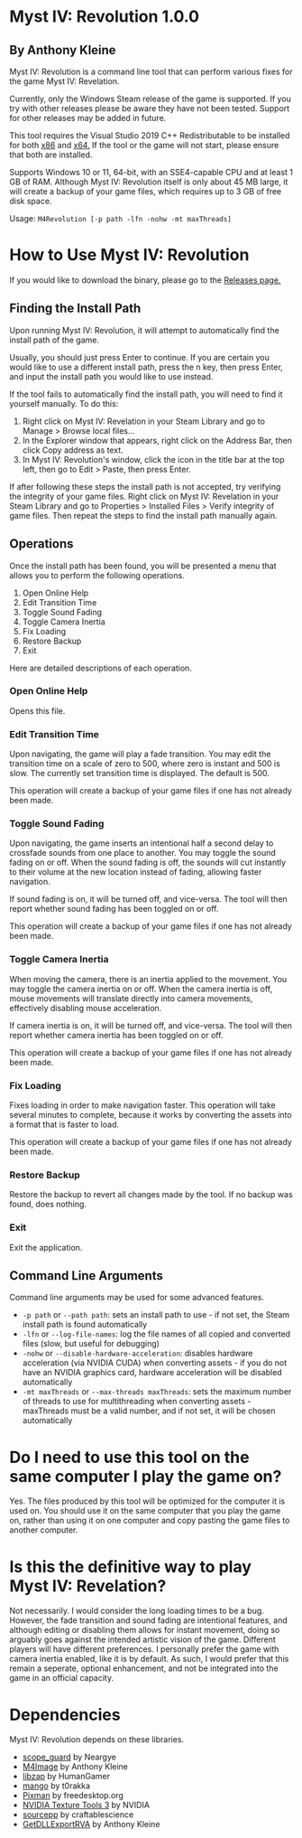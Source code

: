 # Myst IV: Revolution 1.0.0
## By Anthony Kleine

Myst IV: Revolution is a command line tool that can perform various fixes for the game Myst IV: Revelation.

Currently, only the Windows Steam release of the game is supported. If you try with other releases please be aware they have not been tested. Support for other releases may be added in future.

This tool requires the Visual Studio 2019 C++ Redistributable to be installed for both [x86](https://aka.ms/vs/17/release/vc_redist.x86.exe) and [x64.](https://aka.ms/vs/17/release/vc_redist.x64.exe) If the tool or the game will not start, please ensure that both are installed.

Supports Windows 10 or 11, 64-bit, with an SSE4-capable CPU and at least 1 GB of RAM. Although Myst IV: Revolution itself is only about 45 MB large, it will create a backup of your game files, which requires up to 3 GB of free disk space.

Usage: `M4Revolution [-p path -lfn -nohw -mt maxThreads]`

# How to Use Myst IV: Revolution

If you would like to download the binary, please go to the [Releases page.](https://github.com/tomysshadow/M4Revolution/releases)

## Finding the Install Path

Upon running Myst IV: Revolution, it will attempt to automatically find the install path of the game.

Usually, you should just press Enter to continue. If you are certain you would like to use a different install path, press the n key, then press Enter, and input the install path you would like to use instead.

If the tool fails to automatically find the install path, you will need to find it yourself manually. To do this:

1. Right click on Myst IV: Revelation in your Steam Library and go to Manage > Browse local files...
2. In the Explorer window that appears, right click on the Address Bar, then click Copy address as text.
3. In Myst IV: Revolution's window, click the icon in the title bar at the top left, then go to Edit > Paste, then press Enter.

If after following these steps the install path is not accepted, try verifying the integrity of your game files. Right click on Myst IV: Revelation in your Steam Library and go to Properties > Installed Files > Verify integrity of game files. Then repeat the steps to find the install path manually again.

## Operations

Once the install path has been found, you will be presented a menu that allows you to perform the following operations.

1. Open Online Help
2. Edit Transition Time
3. Toggle Sound Fading
4. Toggle Camera Inertia
5. Fix Loading
6. Restore Backup
7. Exit

Here are detailed descriptions of each operation.

### Open Online Help

Opens this file.

### Edit Transition Time

Upon navigating, the game will play a fade transition. You may edit the transition time on a scale of zero to 500, where zero is instant and 500 is slow. The currently set transition time is displayed. The default is 500.

This operation will create a backup of your game files if one has not already been made.

### Toggle Sound Fading

Upon navigating, the game inserts an intentional half a second delay to crossfade sounds from one place to another. You may toggle the sound fading on or off. When the sound fading is off, the sounds will cut instantly to their volume at the new location instead of fading, allowing faster navigation.

If sound fading is on, it will be turned off, and vice-versa. The tool will then report whether sound fading has been toggled on or off.

This operation will create a backup of your game files if one has not already been made.

### Toggle Camera Inertia

When moving the camera, there is an inertia applied to the movement. You may toggle the camera inertia on or off. When the camera inertia is off, mouse movements will translate directly into camera movements, effectively disabling mouse acceleration.

If camera inertia is on, it will be turned off, and vice-versa. The tool will then report whether camera inertia has been toggled on or off.

This operation will create a backup of your game files if one has not already been made.

### Fix Loading

Fixes loading in order to make navigation faster. This operation will take several minutes to complete, because it works by converting the assets into a format that is faster to load.

This operation will create a backup of your game files if one has not already been made.

### Restore Backup

Restore the backup to revert all changes made by the tool. If no backup was found, does nothing.

### Exit

Exit the application.

## Command Line Arguments

Command line arguments may be used for some advanced features.

 - `-p path` or `--path path`: sets an install path to use - if not set, the Steam install path is found automatically
 - `-lfn` or `--log-file-names`: log the file names of all copied and converted files (slow, but useful for debugging)
 - `-nohw` or `--disable-hardware-acceleration`: disables hardware acceleration (via NVIDIA CUDA) when converting assets - if you do not have an NVIDIA graphics card, hardware acceleration will be disabled automatically
 - `-mt maxThreads` or `--max-threads maxThreads`: sets the maximum number of threads to use for multithreading when converting assets - maxThreads must be a valid number, and if not set, it will be chosen automatically

# Do I need to use this tool on the same computer I play the game on?

Yes. The files produced by this tool will be optimized for the computer it is used on. You should use it on the same computer that you play the game on, rather than using it on one computer and copy pasting the game files to another computer.

# Is this the definitive way to play Myst IV: Revelation?

Not necessarily. I would consider the long loading times to be a bug. However, the fade transition and sound fading are intentional features, and although editing or disabling them allows for instant movement, doing so arguably goes against the intended artistic vision of the game. Different players will have different preferences. I personally prefer the game with camera inertia enabled, like it is by default. As such, I would prefer that this remain a seperate, optional enhancement, and not be integrated into the game in an official capacity.

# Dependencies

Myst IV: Revolution depends on these libraries.

- [scope_guard](https://github.com/Neargye/scope_guard) by Neargye
- [M4Image](https://github.com/tomysshadow/M4Image) by Anthony Kleine
- [libzap](https://github.com/HumanGamer/libzap) by HumanGamer
- [mango](https://github.com/t0rakka/mango) by t0rakka
- [Pixman](https://www.pixman.org) by freedesktop.org
- [NVIDIA Texture Tools 3](https://developer.nvidia.com/gpu-accelerated-texture-compression) by NVIDIA
- [sourcepp](https://github.com/craftablescience/sourcepp) by craftablescience
- [GetDLLExportRVA](https://github.com/tomysshadow/GetDLLExportRVA) by Anthony Kleine